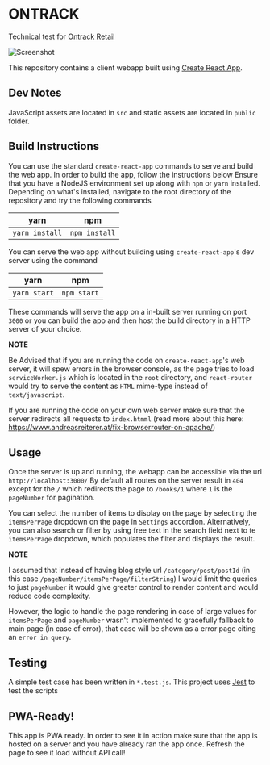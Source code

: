 # ONTRACK
Technical test for [Ontrack Retail](https://www.ontrackretail.co.uk/)

![Screenshot](https://i.imgur.com/oPBedue.png)

This repository contains a client webapp built using [Create React App](https://github.com/facebook/create-react-app).

## Dev Notes

JavaScript assets are located in `src` and static assets are located in `public` folder. 

## Build Instructions

You can use the standard `create-react-app` commands to serve and build the web app. In order to build the app, follow the instructions below
Ensure that you have a NodeJS environment set up along with `npm` or `yarn` installed.
Depending on what's installed, navigate to the root directory of the repository and try the following commands 

|  yarn        |   npm           |
| ------------- |:-------------:|
| `yarn install`     | `npm install` |

You can serve the web app without building using `create-react-app`'s dev server using the command

|  yarn        |   npm           |
| ------------- |:-------------:|
| `yarn start`     | `npm start` |

These commands will serve the app on a in-built server running on port `3000` or you can build the app and then host the build directory in a HTTP server of your choice.

**NOTE**

Be Advised that if you are running the code on `create-react-app`'s web server, it will spew errors in the browser console, as the page tries to load `serviceWorker.js` which is located in the `root` directory, and `react-router` would try to serve the content as `HTML` mime-type instead of `text/javascript`. 

If you are running the code on your own web server make sure that the server redirects all requests to `index.htmml` (read more about this here: https://www.andreasreiterer.at/fix-browserrouter-on-apache/) 

## Usage

Once the server is up and running, the webapp can be accessible via the url `http://localhost:3000/`
By default all routes on the server result in `404` except for the `/` which redirects the page to `/books/1` where `1` is the `pageNumber` for pagination.

You can select the number of items to display on the page by selecting the `itemsPerPage` dropdown on the page in `Settings` accordion. Alternatively, you can also search or filter by using free text in the search field next to te `itemsPerPage` dropdown, which populates the filter and displays the result.

**NOTE**

I assumed that instead of having blog style url `/category/post/postId` (in this case `/pageNumber/itemsPerPage/filterString`) I would limit the queries to just `pageNumber` it would give greater control to render content and would reduce code complexity.

However, the logic to handle the page rendering in case of large values for `itemsPerPage` and `pageNumber` wasn't implemented to gracefully fallback to main page (in case of error), that case will be shown as a error page citing an `error in query`.

## Testing

A simple test case has been written in `*.test.js`.  This project uses [Jest](https://jestjs.io/) to test the scripts

## PWA-Ready!

This app is PWA ready. In order to see it in action make sure that the app is hosted on a server and you have already ran the app once. Refresh the page to see it load without API call!
